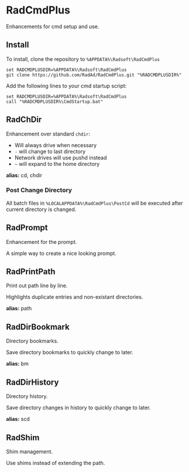 # RadCmdPlus
Enhancements for cmd setup and use.

## Install

To install, clone the repository to `%APPDATA%\Radsoft\RadCmdPlus`
```
set RADCMDPLUSDIR=%APPDATA%\Radsoft\RadCmdPlus
git clone https://github.com/RadAd/RadCmdPlus.git "%RADCMDPLUSDIR%"
```

Add the following lines to your cmd startup script:
```
set RADCMDPLUSDIR=%APPDATA%\Radsoft\RadCmdPlus
call "%RADCMDPLUSDIR%\CmdStartup.bat"
```

## RadChDir
Enhancement over standard `chdir`:
- Will always drive when necessary
- `-` will change to last directory
- Network drives will use pushd instead
- `~` will expand to the home directory

**alias:** cd, chdir

### Post Change Directory
All batch files in `%LOCALAPPDATA%\RadCmdPlus\PostCd` will be executed after current directory is changed.

## RadPrompt
Enhancement for the prompt.

A simple way to create a nice looking prompt.

## RadPrintPath
Print out path line by line.

Highlights duplicate entries and non-existant directories.

**alias:** path

## RadDirBookmark
Directory bookmarks.

Save directory bookmarks to quickly change to later.

**alias:** bm

## RadDirHistory
Directory history.

Save directory changes in history to quickly change to later.

**alias:** scd

## RadShim
Shim management.

Use shims instead of extending the path.
